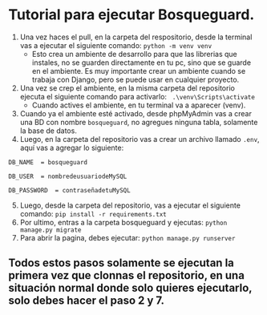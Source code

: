 # Tutorial para ejecutar Bosqueguard.

1. Una vez haces el pull, en la carpeta del respositorio, desde la terminal vas a ejecutar el siguiente comando:
`python -m venv venv` 
	* Esto crea un ambiente de desarrollo para que las librerias que instales, no se guarden directamente en tu pc, sino que se guarde en el ambiente. Es muy importante crear un ambiente cuando se trabaja con Django, pero se puede usar en cualquier proyecto.
2. Una vez se crep el ambiente, en la misma carpeta del repositorio ejecuta el siguiente comando para activarlo:
` .\venv\Scripts\activate`
	* Cuando actives el ambiente, en tu terminal va a aparecer (venv).
3.  Cuando ya el ambiente esté activado, desde phpMyAdmin vas a crear una BD con nombre `bosqueguard`, no agregues ninguna tabla, solamente la base de datos.
4.  Luego, en la carpeta del repositorio vas a crear un archivo llamado `.env`, aquí vas a agregar lo siguiente:
 ```
 DB_NAME  = bosqueguard

DB_USER  = nombredeusuariodeMySQL

DB_PASSWORD  = contraseñadetuMySQL
```
5.  Luego, desde la carpeta del repositorio, vas a ejecutar el siguiente comando:
`pip install -r requirements.txt`
6.  Por ultimo, entras a la carpeta bosqueguard y ejecutas:
`python manage.py migrate`
7. Para abrir la pagina, debes ejecutar:
`python manage.py runserver`

## Todos estos pasos solamente se ejecutan la primera vez que clonnas el repositorio, en una situación normal donde solo quieres ejecutarlo, solo debes hacer el paso 2 y 7.